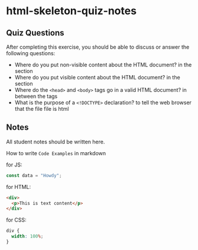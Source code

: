 # html-skeleton-quiz-notes

## Quiz Questions

After completing this exercise, you should be able to discuss or answer the following questions:

- Where do you put non-visible content about the HTML document?
in the <head> section
- Where do you put visible content about the HTML document?
in the <body> section
- Where do the `<head>` and `<body>` tags go in a valid HTML document?
in between the <html> tags
- What is the purpose of a `<!DOCTYPE>` declaration?
to tell the web browser that the file file is html
## Notes

All student notes should be written here.


How to write `Code Examples` in markdown

for JS:

```javascript
const data = "Howdy";
```

for HTML:

```html
<div>
  <p>This is text content</p>
</div>
```

for CSS:

```css
div {
  width: 100%;
}
```
